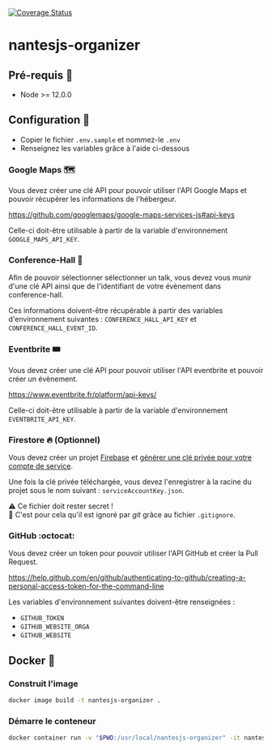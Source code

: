 [![Coverage Status](https://coveralls.io/repos/github/NantesJS/nantesjs-organizer/badge.svg)](https://coveralls.io/github/NantesJS/nantesjs-organizer)

# nantesjs-organizer

## Pré-requis 🧰

* Node >= 12.0.0

## Configuration :wrench:

* Copier le fichier `.env.sample` et nommez-le `.env`
* Renseignez les variables grâce à l'aide ci-dessous

### Google Maps :world_map:

Vous devez créer une clé API pour pouvoir utiliser l'API Google Maps et pouvoir récupèrer les informations de l'hébergeur.

https://github.com/googlemaps/google-maps-services-js#api-keys

Celle-ci doit-être utilisable à partir de la variable d'environnement `GOOGLE_MAPS_API_KEY`.

### Conference-Hall :loudspeaker:

Afin de pouvoir sélectionner sélectionner un talk, vous devez vous munir d'une clé API ainsi que de l'identifiant de votre évènement dans conference-hall.

Ces informations doivent-être récupérable à partir des variables d'environnement suivantes : `CONFERENCE_HALL_API_KEY` et `CONFERENCE_HALL_EVENT_ID`.


### Eventbrite 🎟

Vous devez créer une clé API pour pouvoir utiliser l'API eventbrite et pouvoir créer un évènement.

https://www.eventbrite.fr/platform/api-keys/

Celle-ci doit-être utilisable à partir de la variable d'environnement `EVENTBRITE_API_KEY`.

### Firestore :fire: (Optionnel)

Vous devez créer un projet [Firebase](https://firebase.google.com/) et [générer une clé privée pour votre compte de service](https://firebase.google.com/docs/admin/setup#initialize_the_sdk).

Une fois la clé privée téléchargée, vous devez l'enregistrer à la racine du projet sous le nom suivant : `serviceAccountKey.json`.

:warning: Ce fichier doit rester secret !  
:see_no_evil: C'est pour cela qu'il est ignoré par *git* grâce au fichier `.gitignore`.

### GitHub :octocat:

Vous devez créer un token pour pouvoir utiliser l'API GitHub et créer la Pull Request.

https://help.github.com/en/github/authenticating-to-github/creating-a-personal-access-token-for-the-command-line

Les variables d'environnement suivantes doivent-être renseignées :

* `GITHUB_TOKEN`
* `GITHUB_WEBSITE_ORGA`
* `GITHUB_WEBSITE`

## Docker :whale:

### Construit l'image

```sh
docker image build -t nantesjs-organizer .
```

### Démarre le conteneur

```sh
docker container run -v "$PWD:/usr/local/nantesjs-organizer" -it nantesjs-organizer
```
